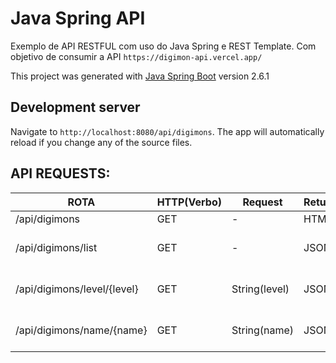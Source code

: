 # Java Spring API

Exemplo de API RESTFUL com uso do Java Spring e REST Template.
Com objetivo de consumir a API `https://digimon-api.vercel.app/`

This project was generated with [Java Spring Boot](https://spring.io/projects/spring-boot) version 2.6.1

## Development server

Navigate to `http://localhost:8080/api/digimons`. The app will automatically reload if you change any of the source files.

## API REQUESTS:

| ROTA                        | HTTP(Verbo) | Request       | Return | Description                 |
| --------------------------- | ----------- | ------------- | ------ | --------------------------- |
| /api/digimons               | GET         | -             | HTML   | API index                   |
| /api/digimons/list          | GET         | -             | JSON   | Lista todos os Digimons     |
| /api/digimons/level/{level} | GET         | String(level) | JSON   | Lista os Digimons por nível |
| /api/digimons/name/{name}   | GET         | String(name)  | JSON   | Lista o Digimon por nome    |
